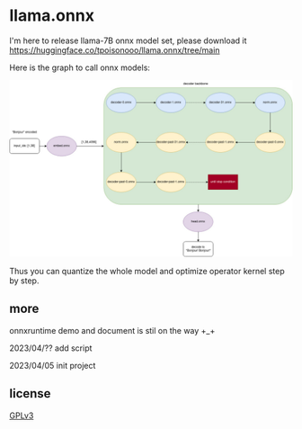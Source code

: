 # llama.onnx

I'm here to release llama-7B onnx model set, please download it https://huggingface.co/tpoisonooo/llama.onnx/tree/main

Here is the graph to call onnx models:

![](./onnx-flow.jpg)

Thus you can quantize the whole model and optimize operator kernel step by step.

## more 
onnxruntime demo and document is stil on the way +_+

2023/04/?? add script

2023/04/05 init project


## license
[GPLv3](LICENSE)
